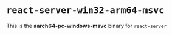 # `react-server-win32-arm64-msvc`

This is the **aarch64-pc-windows-msvc** binary for `react-server`
